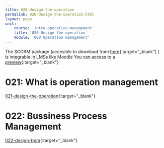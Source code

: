 ```yaml
---
title: 020-design-the-operation
permalink: 020-design-the-operation.html
layout: page
unit:
    course: 'intro-operation-management'
    title: '020 Design the operation'
    module: '000 Operation management'
---
```

The SCORM package (accesible to download from [here](./020-design-the-operation/SCORM-020-design-the-operation.zip){:target="_blank"} ) is integrable in LMSs like Moodle
You can access to a [preview](./020-design-the-operation/preview){:target="_blank"}

# 021: What is operation management
[021-design-the-operation](./020-design-the-operation/021-design-the-operation.pdf){:target="_blank"}

# 022: Bussiness Process Management
[022-design-bpm](./020-design-the-operation/022-design-bpm.pdf){:target="_blank"}
